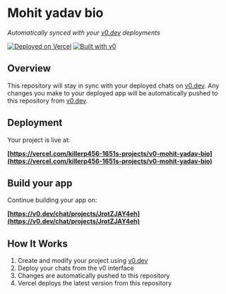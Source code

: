 # Mohit yadav bio

*Automatically synced with your [v0.dev](https://v0.dev) deployments*

[![Deployed on Vercel](https://img.shields.io/badge/Deployed%20on-Vercel-black?style=for-the-badge&logo=vercel)](https://vercel.com/killerp456-1651s-projects/v0-mohit-yadav-bio)
[![Built with v0](https://img.shields.io/badge/Built%20with-v0.dev-black?style=for-the-badge)](https://v0.dev/chat/projects/JrotZJAY4eh)

## Overview

This repository will stay in sync with your deployed chats on [v0.dev](https://v0.dev).
Any changes you make to your deployed app will be automatically pushed to this repository from [v0.dev](https://v0.dev).

## Deployment

Your project is live at:

**[https://vercel.com/killerp456-1651s-projects/v0-mohit-yadav-bio](https://vercel.com/killerp456-1651s-projects/v0-mohit-yadav-bio)**

## Build your app

Continue building your app on:

**[https://v0.dev/chat/projects/JrotZJAY4eh](https://v0.dev/chat/projects/JrotZJAY4eh)**

## How It Works

1. Create and modify your project using [v0.dev](https://v0.dev)
2. Deploy your chats from the v0 interface
3. Changes are automatically pushed to this repository
4. Vercel deploys the latest version from this repository
